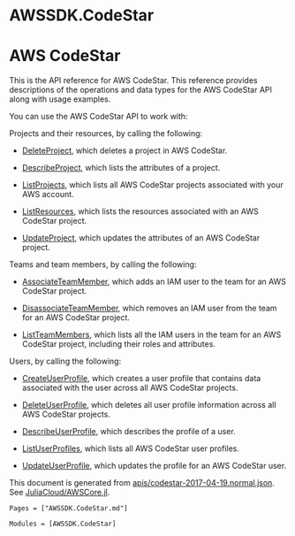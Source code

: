 # AWSSDK.CodeStar

# AWS CodeStar

This is the API reference for AWS CodeStar. This reference provides descriptions of the operations and data types for the AWS CodeStar API along with usage examples.

You can use the AWS CodeStar API to work with:

Projects and their resources, by calling the following:

*   [DeleteProject](@ref), which deletes a project in AWS CodeStar.

*   [DescribeProject](@ref), which lists the attributes of a project.

*   [ListProjects](@ref), which lists all AWS CodeStar projects associated with your AWS account.

*   [ListResources](@ref), which lists the resources associated with an AWS CodeStar project.

*   [UpdateProject](@ref), which updates the attributes of an AWS CodeStar project.

Teams and team members, by calling the following:

*   [AssociateTeamMember](@ref), which adds an IAM user to the team for an AWS CodeStar project.

*   [DisassociateTeamMember](@ref), which removes an IAM user from the team for an AWS CodeStar project.

*   [ListTeamMembers](@ref), which lists all the IAM users in the team for an AWS CodeStar project, including their roles and attributes.

Users, by calling the following:

*   [CreateUserProfile](@ref), which creates a user profile that contains data associated with the user across all AWS CodeStar projects.

*   [DeleteUserProfile](@ref), which deletes all user profile information across all AWS CodeStar projects.

*   [DescribeUserProfile](@ref), which describes the profile of a user.

*   [ListUserProfiles](@ref), which lists all AWS CodeStar user profiles.

*   [UpdateUserProfile](@ref), which updates the profile for an AWS CodeStar user.

This document is generated from
[apis/codestar-2017-04-19.normal.json](https://github.com/aws/aws-sdk-js/blob/master/apis/codestar-2017-04-19.normal.json).
See [JuliaCloud/AWSCore.jl](https://github.com/JuliaCloud/AWSCore.jl).

```@index
Pages = ["AWSSDK.CodeStar.md"]
```

```@autodocs
Modules = [AWSSDK.CodeStar]
```
